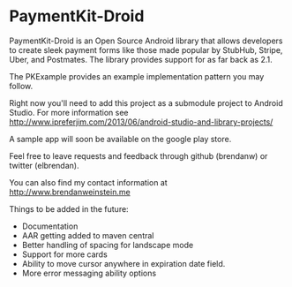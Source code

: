 PaymentKit-Droid
================

PaymentKit-Droid is an Open Source Android library that allows developers to create sleek payment forms like those made
popular by StubHub, Stripe, Uber, and Postmates. The library provides support for as far back as 2.1.

The PKExample provides an example implementation pattern you may follow.

Right now you'll need to add this project as a submodule project to Android Studio. 
For more information see http://www.ipreferjim.com/2013/06/android-studio-and-library-projects/

A sample app will soon be available on the google play store.

Feel free to leave requests and feedback through github (brendanw) or twitter (elbrendan).

You can also find my contact information at http://www.brendanweinstein.me

Things to be added in the future:

- Documentation
- AAR getting added to maven central
- Better handling of spacing for landscape mode
- Support for more cards
- Ability to move cursor anywhere in expiration date field.
- More error messaging ability options 
